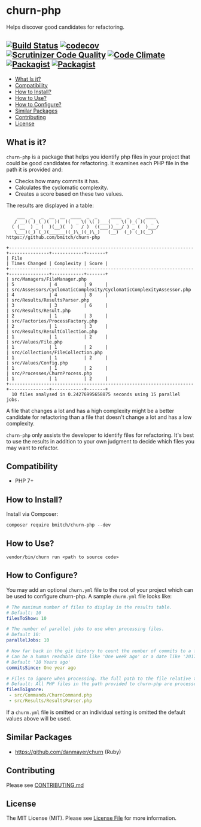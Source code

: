 # churn-php
Helps discover good candidates for refactoring.

[![Build Status](https://travis-ci.org/bmitch/churn-php.svg?branch=master)](https://travis-ci.org/bmitch/churn-php) [![codecov](https://codecov.io/gh/bmitch/churn-php/branch/master/graph/badge.svg)](https://codecov.io/gh/bmitch/churn-php) [![Scrutinizer Code Quality](https://scrutinizer-ci.com/g/bmitch/churn-php/badges/quality-score.png?b=master)](https://scrutinizer-ci.com/g/bmitch/churn-php/?branch=master) [![Code Climate](https://codeclimate.com/github/bmitch/churn-php/badges/gpa.svg)](https://codeclimate.com/github/bmitch/churn-php) [![Packagist](https://img.shields.io/packagist/v/bmitch/churn-php.svg)]() [![Packagist](https://img.shields.io/packagist/l/bmitch/churn-php.svg)]()
----------

* [What Is it?](#what-is-it)
* [Compatibility](#compatibility)
* [How to Install?](#how-to-install)
* [How to Use?](#how-to-use)
* [How to Configure?](#how-to-configure)
* [Similar Packages](#similar-packages)
* [Contributing](#contributing)
* [License](#license)

## What is it? ##
`churn-php` is a package that helps you identify php files in your project that could be good candidates for refactoring. It examines each PHP file in the path it is provided and:
* Checks how many commits it has.
* Calculates the cyclomatic complexity.
* Creates a score based on these two values.

The results are displayed in a table:
```
    ___  _   _  __  __  ____  _  _     ____  _   _  ____
   / __)( )_( )(  )(  )(  _ \( \( )___(  _ \( )_( )(  _ \
  ( (__  ) _ (  )(__)(  )   / )  ((___))___/ ) _ (  )___/
   \___)(_) (_)(______)(_)\_)(_)\_)   (__)  (_) (_)(__)      https://github.com/bmitch/churn-php

+---------------------------------------------------------------------+---------------+------------+-------+
| File                                                                | Times Changed | Complexity | Score |
+---------------------------------------------------------------------+---------------+------------+-------+
| src/Managers/FileManager.php                                        | 5             | 4          | 9     |
| src/Assessors/CyclomaticComplexity/CyclomaticComplexityAssessor.php | 4             | 4          | 8     |
| src/Results/ResultsParser.php                                       | 3             | 3          | 6     |
| src/Results/Result.php                                              | 2             | 1          | 3     |
| src/Factories/ProcessFactory.php                                    | 2             | 1          | 3     |
| src/Results/ResultCollection.php                                    | 1             | 1          | 2     |
| src/Values/File.php                                                 | 1             | 1          | 2     |
| src/Collections/FileCollection.php                                  | 1             | 1          | 2     |
| src/Values/Config.php                                               | 1             | 1          | 2     |
| src/Processes/ChurnProcess.php                                      | 1             | 1          | 2     |
+---------------------------------------------------------------------+---------------+------------+-------+
  10 files analysed in 0.24276995658875 seconds using 15 parallel jobs.
```


A file that changes a lot and has a high complexity might be a better candidate for refactoring than a file that doesn't change a lot and has a low complexity.

`churn-php` only assists the developer to identify files for refactoring. It's best to use the results in addition to your own judgment to decide which files you may want to refactor.

## Compatibility ##
* PHP 7+

## How to Install? ##
Install via Composer:
```
composer require bmitch/churn-php --dev
```

## How to Use? ##
```
vendor/bin/churn run <path to source code>
```

## How to Configure?
You may add an optional `churn.yml` file to the root of your project which can be used to configure churn-php. A sample `churm.yml` file looks like:

```yml
# The maximum number of files to display in the results table.
# Default: 10
filesToShow: 10

# The number of parallel jobs to use when processing files.
# Default 10:
parallelJobs: 10

# How far back in the git history to count the number of commits to a file
# Can be a human readable date like 'One week ago' or a date like '2017-07-12'
# Default '10 Years ago'
commitsSince: One year ago

# Files to ignore when processing. The full path to the file relative to the root of your project is required
# Default: All PHP files in the path provided to churn-php are processed.
filesToIgnore:
 - src/Commands/ChurnCommand.php
 - src/Results/ResultsParser.php
 ```

If a `churm.yml` file is omitted or an individual setting is omitted the default values above will be used.

## Similar Packages
* https://github.com/danmayer/churn (Ruby)

## Contributing ##
Please see [CONTRIBUTING.md](CONTRIBUTING.md)

## License ##
The MIT License (MIT). Please see [License File](LICENSE.md) for more information.
